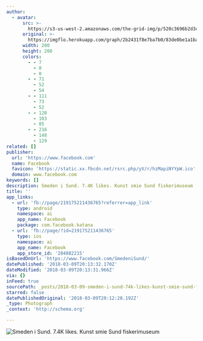 ```yaml
---
author:
  - avatar:
      src: >-
        https://s3-us-west-2.amazonaws.com/the-grid-img/p/520c3696b2d3c248ce57df6aedc52965e8cfd749.jpg
      original: >-
        https://imgflo.herokuapp.com/graph/2b2431f8e7ba7b0/83de0be1a1bac29fe2a4be770cd03d21/noop.jpg?input=https%3A%2F%2Fscontent-iad3-1.xx.fbcdn.net%2Fv%2Ft1.0-1%2Fp200x200%2F26814732_1681816525172619_6358619518223265240_n.jpg%3Foh%3D728feefe19874fdab0e8dd93b2118481%26oe%3D5B4166C0
      width: 200
      height: 200
      colors:
        - - 7
          - 0
          - 0
        - - 71
          - 52
          - 54
        - - 111
          - 73
          - 52
        - - 120
          - 103
          - 85
        - - 216
          - 148
          - 129
related: []
publisher:
  url: 'https://www.facebook.com'
  name: Facebook
  favicon: 'https://static.xx.fbcdn.net/rsrc.php/yV/r/hzMapiNYYpW.ico'
  domain: www.facebook.com
keywords: []
description: Smeden i Sund. 7.4K likes. Kunst smie Sund fiskerimuseum
title: ''
app_links:
  - url: 'fb://page/219175211436765?referrer=app_link'
    type: android
    namespace: ai
    app_name: Facebook
    package: com.facebook.katana
  - url: 'fb://page/?id=219175211436765'
    type: ios
    namespace: ai
    app_name: Facebook
    app_store_id: '284882215'
isBasedOnUrl: 'https://www.facebook.com/SmedeniSund/'
datePublished: '2018-03-09T20:13:32.170Z'
dateModified: '2018-03-09T20:13:31.966Z'
via: {}
inFeed: true
sourcePath: _posts/2018-03-09-smeden-i-sund-74k-likes-kunst-smie-sund-fiskerimuseum.md
starred: false
datePublishedOriginal: '2018-03-09T20:12:28.192Z'
_type: Photograph
_context: 'http://schema.org'

---
```

![Smeden i Sund. 7.4K likes. Kunst smie Sund fiskerimuseum](https://scontent-iad3-1.xx.fbcdn.net/v/t1.0-1/p200x200/26814732_1681816525172619_6358619518223265240_n.jpg?oh=728feefe19874fdab0e8dd93b2118481&oe=5B4166C0)